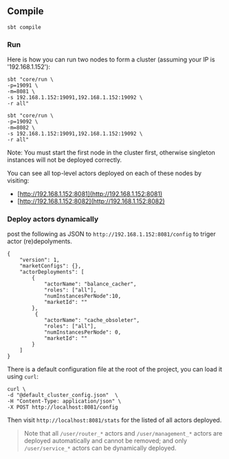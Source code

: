 

## Compile
```
sbt compile
```

### Run
Here is how you can run two nodes to form a cluster (assuming your IP is '192.168.1.152'):

```
sbt "core/run \
-p=19091 \
-m=8081 \
-s 192.168.1.152:19091,192.168.1.152:19092 \
-r all"
```

```
sbt "core/run \
-p=19092 \
-m=8082 \
-s 192.168.1.152:19091,192.168.1.152:19092 \
-r all"
```

Note: You must start the first node in the cluster first, otherwise singleton instances will not be deployed correctly.

You can see all top-level actors deployed on each of these nodes by visiting:

- [http://192.168.1.152:8081](http://192.168.1.152:8081)
- [http://192.168.1.152:8082](http://192.168.1.152:8082)

### Deploy actors dynamically

post the following as JSON to `http://192.168.1.152:8081/config` to triger actor (re)depolyments.

```
{
    "version": 1,
    "marketConfigs": {},
    "actorDeployments": [
        {
            "actorName": "balance_cacher",
            "roles": ["all"],
            "numInstancesPerNode":10,
            "marketId": ""
        },
         {
            "actorName": "cache_obsoleter",
            "roles": ["all"],
            "numInstancesPerNode": 0,
            "marketId": ""
        }
    ]
}

```

There is a default configuration file at the root of the project, you can load it using `curl`:

```
curl \
-d "@default_cluster_config.json"  \
-H "Content-Type: application/json" \
-X POST http://localhost:8081/config

```

Then visit `http://localhost:8081/stats` for the listed of all actors deployed.

> Note that all `/user/router_*` actors and `/user/management_*` actors are deployed automatically and cannot be removed; and only `/user/service_*` actors can be dynamically deployed.
